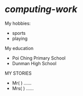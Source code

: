 # _computing-work_
My hobbies:
- sports
- playing

My education
- Poi Ching Primary School
- Dunman High School

MY STORIES
- Mr(   )
......
- Mrs(   )
......
